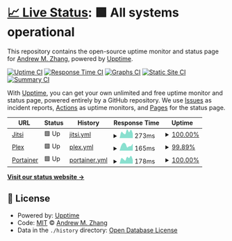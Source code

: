 # [📈 Live Status](https://demo.upptime.js.org): <!--live status--> **🟩 All systems operational**

This repository contains the open-source uptime monitor and status page for [Andrew M. Zhang](https://andrewmzhang.com), powered by [Upptime](https://github.com/upptime/upptime).

[![Uptime CI](https://github.com/andrewmzhang/upptime/workflows/Uptime%20CI/badge.svg)](https://github.com/andrewmzhang/upptime/actions?query=workflow%3A%22Uptime+CI%22)
[![Response Time CI](https://github.com/andrewmzhang/upptime/workflows/Response%20Time%20CI/badge.svg)](https://github.com/andrewmzhang/upptime/actions?query=workflow%3A%22Response+Time+CI%22)
[![Graphs CI](https://github.com/andrewmzhang/upptime/workflows/Graphs%20CI/badge.svg)](https://github.com/andrewmzhang/upptime/actions?query=workflow%3A%22Graphs+CI%22)
[![Static Site CI](https://github.com/andrewmzhang/upptime/workflows/Static%20Site%20CI/badge.svg)](https://github.com/andrewmzhang/upptime/actions?query=workflow%3A%22Static+Site+CI%22)
[![Summary CI](https://github.com/andrewmzhang/upptime/workflows/Summary%20CI/badge.svg)](https://github.com/andrewmzhang/upptime/actions?query=workflow%3A%22Summary+CI%22)

With [Upptime](https://upptime.js.org), you can get your own unlimited and free uptime monitor and status page, powered entirely by a GitHub repository. We use [Issues](https://github.com/andrewmzhang/upptime/issues) as incident reports, [Actions](https://github.com/andrewmzhang/upptime/actions) as uptime monitors, and [Pages](https://demo.upptime.js.org) for the status page.

<!--start: status pages-->
<!-- This summary is generated by Upptime (https://github.com/upptime/upptime) -->
<!-- Do not edit this manually, your changes will be overwritten -->
<!-- prettier-ignore -->
| URL | Status | History | Response Time | Uptime |
| --- | ------ | ------- | ------------- | ------ |
| <img alt="" src="https://favicons.githubusercontent.com/jitsi.andywebservices.com" height="13"> [Jitsi](https://jitsi.andywebservices.com) | 🟩 Up | [jitsi.yml](https://github.com/andrewmzhang/upptime/commits/HEAD/history/jitsi.yml) | <details><summary><img alt="Response time graph" src="./graphs/jitsi/response-time-week.png" height="20"> 273ms</summary><br><a href="https://status.andywebservices.com/history/jitsi"><img alt="Response time 262" src="https://img.shields.io/endpoint?url=https%3A%2F%2Fraw.githubusercontent.com%2Fandrewmzhang%2Fupptime%2FHEAD%2Fapi%2Fjitsi%2Fresponse-time.json"></a><br><a href="https://status.andywebservices.com/history/jitsi"><img alt="24-hour response time 208" src="https://img.shields.io/endpoint?url=https%3A%2F%2Fraw.githubusercontent.com%2Fandrewmzhang%2Fupptime%2FHEAD%2Fapi%2Fjitsi%2Fresponse-time-day.json"></a><br><a href="https://status.andywebservices.com/history/jitsi"><img alt="7-day response time 273" src="https://img.shields.io/endpoint?url=https%3A%2F%2Fraw.githubusercontent.com%2Fandrewmzhang%2Fupptime%2FHEAD%2Fapi%2Fjitsi%2Fresponse-time-week.json"></a><br><a href="https://status.andywebservices.com/history/jitsi"><img alt="30-day response time 286" src="https://img.shields.io/endpoint?url=https%3A%2F%2Fraw.githubusercontent.com%2Fandrewmzhang%2Fupptime%2FHEAD%2Fapi%2Fjitsi%2Fresponse-time-month.json"></a><br><a href="https://status.andywebservices.com/history/jitsi"><img alt="1-year response time 262" src="https://img.shields.io/endpoint?url=https%3A%2F%2Fraw.githubusercontent.com%2Fandrewmzhang%2Fupptime%2FHEAD%2Fapi%2Fjitsi%2Fresponse-time-year.json"></a></details> | <details><summary><a href="https://status.andywebservices.com/history/jitsi">100.00%</a></summary><a href="https://status.andywebservices.com/history/jitsi"><img alt="All-time uptime 99.28%" src="https://img.shields.io/endpoint?url=https%3A%2F%2Fraw.githubusercontent.com%2Fandrewmzhang%2Fupptime%2FHEAD%2Fapi%2Fjitsi%2Fuptime.json"></a><br><a href="https://status.andywebservices.com/history/jitsi"><img alt="24-hour uptime 100.00%" src="https://img.shields.io/endpoint?url=https%3A%2F%2Fraw.githubusercontent.com%2Fandrewmzhang%2Fupptime%2FHEAD%2Fapi%2Fjitsi%2Fuptime-day.json"></a><br><a href="https://status.andywebservices.com/history/jitsi"><img alt="7-day uptime 100.00%" src="https://img.shields.io/endpoint?url=https%3A%2F%2Fraw.githubusercontent.com%2Fandrewmzhang%2Fupptime%2FHEAD%2Fapi%2Fjitsi%2Fuptime-week.json"></a><br><a href="https://status.andywebservices.com/history/jitsi"><img alt="30-day uptime 100.00%" src="https://img.shields.io/endpoint?url=https%3A%2F%2Fraw.githubusercontent.com%2Fandrewmzhang%2Fupptime%2FHEAD%2Fapi%2Fjitsi%2Fuptime-month.json"></a><br><a href="https://status.andywebservices.com/history/jitsi"><img alt="1-year uptime 99.28%" src="https://img.shields.io/endpoint?url=https%3A%2F%2Fraw.githubusercontent.com%2Fandrewmzhang%2Fupptime%2FHEAD%2Fapi%2Fjitsi%2Fuptime-year.json"></a></details>
| <img alt="" src="https://favicons.githubusercontent.com/plex.andywebservices.com" height="13"> [Plex](https://plex.andywebservices.com/web/index.html) | 🟩 Up | [plex.yml](https://github.com/andrewmzhang/upptime/commits/HEAD/history/plex.yml) | <details><summary><img alt="Response time graph" src="./graphs/plex/response-time-week.png" height="20"> 165ms</summary><br><a href="https://status.andywebservices.com/history/plex"><img alt="Response time 170" src="https://img.shields.io/endpoint?url=https%3A%2F%2Fraw.githubusercontent.com%2Fandrewmzhang%2Fupptime%2FHEAD%2Fapi%2Fplex%2Fresponse-time.json"></a><br><a href="https://status.andywebservices.com/history/plex"><img alt="24-hour response time 203" src="https://img.shields.io/endpoint?url=https%3A%2F%2Fraw.githubusercontent.com%2Fandrewmzhang%2Fupptime%2FHEAD%2Fapi%2Fplex%2Fresponse-time-day.json"></a><br><a href="https://status.andywebservices.com/history/plex"><img alt="7-day response time 165" src="https://img.shields.io/endpoint?url=https%3A%2F%2Fraw.githubusercontent.com%2Fandrewmzhang%2Fupptime%2FHEAD%2Fapi%2Fplex%2Fresponse-time-week.json"></a><br><a href="https://status.andywebservices.com/history/plex"><img alt="30-day response time 160" src="https://img.shields.io/endpoint?url=https%3A%2F%2Fraw.githubusercontent.com%2Fandrewmzhang%2Fupptime%2FHEAD%2Fapi%2Fplex%2Fresponse-time-month.json"></a><br><a href="https://status.andywebservices.com/history/plex"><img alt="1-year response time 170" src="https://img.shields.io/endpoint?url=https%3A%2F%2Fraw.githubusercontent.com%2Fandrewmzhang%2Fupptime%2FHEAD%2Fapi%2Fplex%2Fresponse-time-year.json"></a></details> | <details><summary><a href="https://status.andywebservices.com/history/plex">99.89%</a></summary><a href="https://status.andywebservices.com/history/plex"><img alt="All-time uptime 99.82%" src="https://img.shields.io/endpoint?url=https%3A%2F%2Fraw.githubusercontent.com%2Fandrewmzhang%2Fupptime%2FHEAD%2Fapi%2Fplex%2Fuptime.json"></a><br><a href="https://status.andywebservices.com/history/plex"><img alt="24-hour uptime 99.26%" src="https://img.shields.io/endpoint?url=https%3A%2F%2Fraw.githubusercontent.com%2Fandrewmzhang%2Fupptime%2FHEAD%2Fapi%2Fplex%2Fuptime-day.json"></a><br><a href="https://status.andywebservices.com/history/plex"><img alt="7-day uptime 99.89%" src="https://img.shields.io/endpoint?url=https%3A%2F%2Fraw.githubusercontent.com%2Fandrewmzhang%2Fupptime%2FHEAD%2Fapi%2Fplex%2Fuptime-week.json"></a><br><a href="https://status.andywebservices.com/history/plex"><img alt="30-day uptime 99.98%" src="https://img.shields.io/endpoint?url=https%3A%2F%2Fraw.githubusercontent.com%2Fandrewmzhang%2Fupptime%2FHEAD%2Fapi%2Fplex%2Fuptime-month.json"></a><br><a href="https://status.andywebservices.com/history/plex"><img alt="1-year uptime 99.82%" src="https://img.shields.io/endpoint?url=https%3A%2F%2Fraw.githubusercontent.com%2Fandrewmzhang%2Fupptime%2FHEAD%2Fapi%2Fplex%2Fuptime-year.json"></a></details>
| <img alt="" src="https://favicons.githubusercontent.com/portainer.andywebservices.com" height="13"> [Portainer](https://portainer.andywebservices.com/) | 🟩 Up | [portainer.yml](https://github.com/andrewmzhang/upptime/commits/HEAD/history/portainer.yml) | <details><summary><img alt="Response time graph" src="./graphs/portainer/response-time-week.png" height="20"> 178ms</summary><br><a href="https://status.andywebservices.com/history/portainer"><img alt="Response time 177" src="https://img.shields.io/endpoint?url=https%3A%2F%2Fraw.githubusercontent.com%2Fandrewmzhang%2Fupptime%2FHEAD%2Fapi%2Fportainer%2Fresponse-time.json"></a><br><a href="https://status.andywebservices.com/history/portainer"><img alt="24-hour response time 128" src="https://img.shields.io/endpoint?url=https%3A%2F%2Fraw.githubusercontent.com%2Fandrewmzhang%2Fupptime%2FHEAD%2Fapi%2Fportainer%2Fresponse-time-day.json"></a><br><a href="https://status.andywebservices.com/history/portainer"><img alt="7-day response time 178" src="https://img.shields.io/endpoint?url=https%3A%2F%2Fraw.githubusercontent.com%2Fandrewmzhang%2Fupptime%2FHEAD%2Fapi%2Fportainer%2Fresponse-time-week.json"></a><br><a href="https://status.andywebservices.com/history/portainer"><img alt="30-day response time 183" src="https://img.shields.io/endpoint?url=https%3A%2F%2Fraw.githubusercontent.com%2Fandrewmzhang%2Fupptime%2FHEAD%2Fapi%2Fportainer%2Fresponse-time-month.json"></a><br><a href="https://status.andywebservices.com/history/portainer"><img alt="1-year response time 177" src="https://img.shields.io/endpoint?url=https%3A%2F%2Fraw.githubusercontent.com%2Fandrewmzhang%2Fupptime%2FHEAD%2Fapi%2Fportainer%2Fresponse-time-year.json"></a></details> | <details><summary><a href="https://status.andywebservices.com/history/portainer">100.00%</a></summary><a href="https://status.andywebservices.com/history/portainer"><img alt="All-time uptime 100.00%" src="https://img.shields.io/endpoint?url=https%3A%2F%2Fraw.githubusercontent.com%2Fandrewmzhang%2Fupptime%2FHEAD%2Fapi%2Fportainer%2Fuptime.json"></a><br><a href="https://status.andywebservices.com/history/portainer"><img alt="24-hour uptime 100.00%" src="https://img.shields.io/endpoint?url=https%3A%2F%2Fraw.githubusercontent.com%2Fandrewmzhang%2Fupptime%2FHEAD%2Fapi%2Fportainer%2Fuptime-day.json"></a><br><a href="https://status.andywebservices.com/history/portainer"><img alt="7-day uptime 100.00%" src="https://img.shields.io/endpoint?url=https%3A%2F%2Fraw.githubusercontent.com%2Fandrewmzhang%2Fupptime%2FHEAD%2Fapi%2Fportainer%2Fuptime-week.json"></a><br><a href="https://status.andywebservices.com/history/portainer"><img alt="30-day uptime 100.00%" src="https://img.shields.io/endpoint?url=https%3A%2F%2Fraw.githubusercontent.com%2Fandrewmzhang%2Fupptime%2FHEAD%2Fapi%2Fportainer%2Fuptime-month.json"></a><br><a href="https://status.andywebservices.com/history/portainer"><img alt="1-year uptime 100.00%" src="https://img.shields.io/endpoint?url=https%3A%2F%2Fraw.githubusercontent.com%2Fandrewmzhang%2Fupptime%2FHEAD%2Fapi%2Fportainer%2Fuptime-year.json"></a></details>

<!--end: status pages-->

[**Visit our status website →**](https://demo.upptime.js.org)

## 📄 License

- Powered by: [Upptime](https://github.com/upptime/upptime)
- Code: [MIT](./LICENSE) © [Andrew M. Zhang](https://andrewmzhang.com)
- Data in the `./history` directory: [Open Database License](https://opendatacommons.org/licenses/odbl/1-0/)
